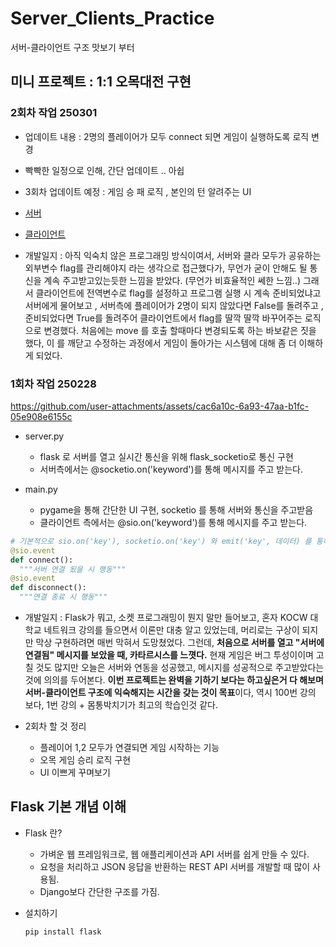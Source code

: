 # Server_Clients_Practice
서버-클라이언트 구조 맛보기 부터

## 미니 프로젝트 : 1:1 오목대전 구현

### 2회차 작업 250301

- 업데이트 내용 : 2명의 플레이어가 모두 connect 되면 게임이 실행하도록 로직 변경
- 빡빡한 일정으로 인해, 간단 업데이트 .. 아쉽
- 3회차 업데이트 예정 : 게임 승 패 로직 , 본인의 턴 알려주는 UI

- [서버](./game_omok/server.py)
- [클라이언트](./game_omok/main.py)

- 개발일지 : 아직 익숙치 않은 프로그래밍 방식이여서, 서버와 클라 모두가 공유하는 외부변수 flag를 관리해야지 라는 생각으로 접근했다가, 무언가 굳이 안해도 될 통신을 계속 주고받고있는듯한 느낌을 받았다. (무언가 비효율적인 쎄한 느낌..)
그래서 클라이언트에 전역변수로 flag를 설정하고 프로그램 실행 시 계속 준비되었냐고 서버에게 물어보고 , 서버측에 플레이어가 2명이 되지 않았다면 False를 돌려주고 , 준비되었다면 True를 돌려주어 클라이언트에서 flag를 딸깍 딸깍 바꾸어주는 로직으로 변경했다. 처음에는 move 를 호출 할때마다 변경되도록 하는 바보같은 짓을 했다, 이 를 깨닫고 수정하는 과정에서 게임이 돌아가는 시스템에 대해 좀 더 이해하게 되었다.


### 1회차 작업 250228

https://github.com/user-attachments/assets/cac6a10c-6a93-47aa-b1fc-05e908e6155c


- server.py
  - flask 로 서버를 열고 실시간 통신을 위해 flask_socketio로 통신 구현
  - 서버측에서는 @socketio.on('keyword')를 통해 메시지를 주고 받는다.

- main.py
  - pygame을 통해 간단한 UI 구현, socketio 를 통해 서버와 통신을 주고받음
  - 클라이언트 측에서는 @sio.on('keyword')를 통해 메시지를 주고 받는다.

```python
# 기본적으로 sio.on('key'), socketio.on('key') 와 emit('key', 데이터) 를 통해 통신을 함
@sio.event
def connect():
  """서버 연결 됬을 시 행동"""
@sio.event
def disconnect():
  """연결 종료 시 행동"""
```

- 개발일지 : Flask가 뭐고, 소켓 프로그래밍이 뭔지 말만 들어보고, 혼자 KOCW 대학교 네트워크 강의를 들으면서 이론만 대충 알고 있었는데, 머리로는 구상이 되지만 막상 구현하려면 매번 막혀서 도망쳤었다. 그런데, **처음으로 서버를 열고 "서버에 연결됨" 메시지를 보았을 때, 카타르시스를 느꼇다.** 현재 게임은 버그 투성이이며 고칠 것도 많지만 오늘은 서버와 연동을 성공했고, 메시지를 성공적으로 주고받았다는 것에 의의를 두어본다. **이번 프로젝트는 완벽을 기하기 보다는 하고싶은거 다 해보며 서버-클라이언트 구조에 익숙해지는 시간을 갖는 것이 목표**이다, 역시 100번 강의 보다, 1번 강의 + 몸통박치기가 최고의 학습인것 같다.

- 2회차 할 것 정리
    - 플레이어 1,2 모두가 연결되면 게임 시작하는 기능
    - 오목 게임 승리 로직 구현
    - UI 이쁘게 꾸며보기


## Flask 기본 개념 이해
- Flask 란?
  - 가벼운 웹 프레임워크로, 웹 애플리케이션과 API 서버를 쉽게 만들 수 있다.
  - 요청을 처리하고 JSON 응답을 반환하는 REST API 서버를 개발할 때 많이 사용됨.
  - Django보다 간단한 구조를 가짐.

- 설치하기
  ```shell
  pip install flask
  ```


